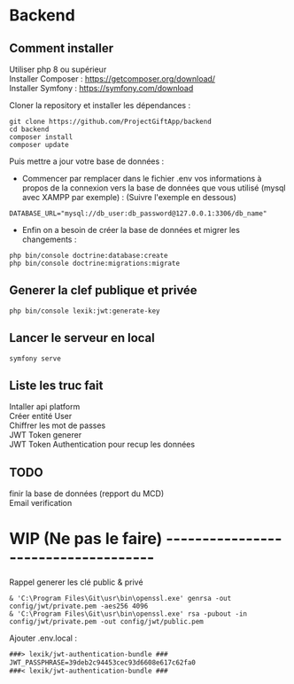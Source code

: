 # Backend

## Comment installer 
Utiliser php 8 ou supérieur  
Installer Composer : https://getcomposer.org/download/  
Installer Symfony : https://symfony.com/download  

Cloner la repository et installer les dépendances :  
```shell
git clone https://github.com/ProjectGiftApp/backend
cd backend
composer install
composer update
```

Puis mettre a jour votre base de données :  
* Commencer par remplacer dans le fichier .env vos informations à propos de la connexion vers la base de données que vous utilisé (mysql avec XAMPP par exemple) : 
(Suivre l'exemple en dessous)
```env
DATABASE_URL="mysql://db_user:db_password@127.0.0.1:3306/db_name"
```
* Enfin on a besoin de créer la base de données et migrer les changements :
```shell
php bin/console doctrine:database:create
php bin/console doctrine:migrations:migrate
```

## Generer la clef publique et privée
```shell
php bin/console lexik:jwt:generate-key
```

## Lancer le serveur en local
```shell
symfony serve
```

## Liste les truc fait
Intaller api platform  
Créer entité User  
Chiffrer les mot de passes  
JWT Token generer  
JWT Token Authentication pour recup les données  

## TODO
finir la base de données (repport du MCD)  
Email verification  

# WIP (Ne pas le faire) ------------------------------------

Rappel generer les clé public & privé
```shell
& 'C:\Program Files\Git\usr\bin\openssl.exe' genrsa -out config/jwt/private.pem -aes256 4096
& 'C:\Program Files\Git\usr\bin\openssl.exe' rsa -pubout -in config/jwt/private.pem -out config/jwt/public.pem
```

Ajouter
.env.local : 
```txt
###> lexik/jwt-authentication-bundle ###
JWT_PASSPHRASE=39deb2c94453cec93d6608e617c62fa0
###< lexik/jwt-authentication-bundle ###
``` 